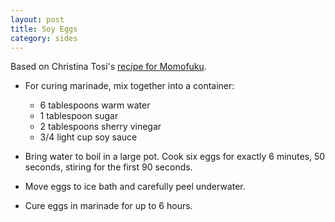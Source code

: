 ```yaml
---
layout: post
title: Soy Eggs
category: sides
---
```


Based on Christina Tosi's
[recipe for Momofuku](https://food52.com/recipes/35930-momofuku-s-soy-sauce-eggs).

* For curing marinade, mix together into a container:
  - 6 tablespoons warm water
  - 1 tablespoon sugar
  - 2 tablespoons sherry vinegar
  - 3/4 light cup soy sauce

* Bring water to boil in a large pot. Cook six eggs for exactly 6
  minutes, 50 seconds, stiring for the first 90 seconds.
* Move eggs to ice bath and carefully peel underwater.

* Cure eggs in marinade for up to 6 hours.
